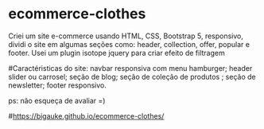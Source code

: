 

# ecommerce-clothes

Criei um site e-commerce usando HTML, CSS, Bootstrap 5, responsivo, dividi o site em algumas seções como: header, collection, offer, popular e footer. Usei um plugin isotope jquery para criar efeito de filtragem

#Caractéristicas do site:
navbar responsiva com menu hamburger;
header slider ou carrosel;
seção de blog;
seção de coleção de produtos ;
seção de newsletter;
footer responsivo.

ps: não esqueça de avaliar =)

#https://bigauke.github.io/ecommerce-clothes/
